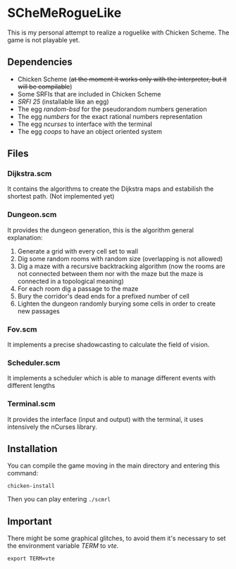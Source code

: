 # SCheMeRogueLike

This is my personal attempt to realize a roguelike with Chicken Scheme.
The game is not playable yet.


## Dependencies

* Chicken Scheme (~~at the moment it works only with the interpreter, but it will be compilable~~)
* Some SRFIs that are included in Chicken Scheme
* *SRFI 25* (installable like an egg)
* The egg *random-bsd* for the pseudorandom numbers generation
* The egg *numbers* for the exact rational numbers representation
* The egg *ncurses* to interface with the terminal
* The egg *coops* to have an object oriented system

## Files
### Dijkstra.scm
It contains the algorithms to create the Dijkstra maps and estabilish the shortest path.
(Not implemented yet)

### Dungeon.scm
It provides the dungeon generation, this is the algorithm general explanation:

1. Generate a grid with every cell set to wall
2. Dig some random rooms with random size (overlapping is not allowed)
3. Dig a maze with a recursive backtracking algorithm (now the rooms are not connected between them nor with the maze but the maze is connected in a topological meaning)
4. For each room dig a passage to the maze
5. Bury the corridor's dead ends for a prefixed number of cell
5. Lighten the dungeon randomly burying some cells in order to create new passages

### Fov.scm
It implements a precise shadowcasting to calculate the field of vision.

### Scheduler.scm
It implements a scheduler which is able to manage different events with different lengths

### Terminal.scm
It provides the interface (input and output) with the terminal, it uses intensively the nCurses library.


## Installation
You can compile the game moving in the main directory and entering this command:

`chicken-install`

Then you can play entering `./scmrl`


## Important
There might be some graphical glitches, to avoid them it's necessary to set the environment variable *TERM* to *vte*.

`export TERM=vte`
